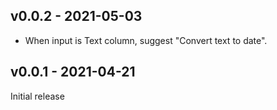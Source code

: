 v0.0.2 - 2021-05-03
-------------------

* When input is Text column, suggest "Convert text to date".

v0.0.1 - 2021-04-21
-------------------

Initial release
